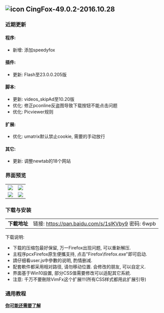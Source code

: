 ## ![icon](../../img/icon.jpg) CingFox-49.0.2-2016.10.28

### 近期更新

#### 程序:
- 新增: 添加speedyfox

#### 插件:
- 更新: Flash至23.0.0.205版

#### 脚本:
- 更新: videos_skipAd至10.20版
- 优化: 修正pconline反盗图导致下载按钮不能点击问题
- 优化: Picviewer规则

#### 扩展:
- 优化: umatrix默认禁止cookie, 需要的手动放行

#### 其它:
- 更新: 调整newtab的18个网站

### 界面预览

| | |
| :-- | :-- |
| ![](../../img/48.0.1-2016.08.20/preview.jpg) | ![](../../img/48.0.1-2016.08.20/preview-2.jpg) |
| ![](../../img/48.0.1-2016.08.20/preview-3.jpg) | ![](../../img/48.0.1-2016.08.20/preview-4.jpg) |

### 下载与安装

| |  |
| :-- | :-- |
| **下載地址** | 链接: https://pan.baidu.com/s/1slKVby9 密码: 6wpb |

下载说明:
- 下载的压缩包最好保留, 万一Firefox出现问题, 可以重新解压.
- 主程序pcxFirefox原生便攜支持, 点击"Firefox\firefox.exe"即可启动.
- 請仔细看user.js中參數的说明, 酌情删减.
- 配套軟件都采用相对路径, 请勿移动位置. 会修改的朋友, 可以自定义.
- 界面基于Win10設置, 部分CSS值需要修改可以适配其它系統.
- 注意: 千万不要刪除VimFx这个扩展!!!(所有CSS样式都用此扩展引导)

### 通用教程

[**你可能还需要了解**](../..#你可能还需要了解)